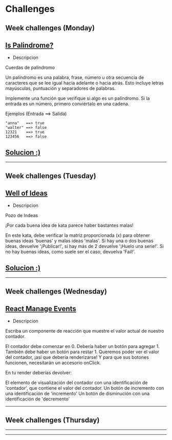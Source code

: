 # <b>Challenges</b>

## <b>Week challenges (Monday) </b>
##  [Is Palindrome?](https://www.codewars.com/kata/57a5015d72292ddeb8000b31/train/javascript)
* Descripcion

Cuerdas de palíndromo

Un palíndromo es una palabra, frase, número u otra secuencia de caracteres que se lee igual hacia adelante o hacia atrás. Esto incluye letras mayúsculas, puntuación y separadores de palabras.

Implemente una función que verifique si algo es un palíndromo. Si la entrada es un número, primero conviértalo en una cadena.

Ejemplos (Entrada ==> Salida)
```
"anna"   ==> true
"walter" ==> false
12321    ==> true
123456   ==> false
```
## [Solucion :)](solucion/Palindrome.js)
---
## <b> Week challenges (Tuesday) </b>
## [Well of Ideas ](https://www.codewars.com/kata/57f222ce69e09c3630000212/train/javascript)
* Descripcion

Pozo de Indeas 

¡Por cada buena idea de kata parece haber bastantes malas!

En este kata, debe verificar la matriz proporcionada (x) para obtener buenas ideas 'buenas' y malas ideas 'malas'. Si hay una o dos buenas ideas, devuelve '¡Publicar!', si hay más de 2 devuelve '¡Huelo una serie!'. Si no hay buenas ideas, como suele ser el caso, devuelva 'Fail!'.

## [Solucion :)](solucion/WellOfIdeas.js)

---
## <b> Week challenges (Wednesday) </b>

## [React Manage Events](https://www.codewars.com/kata/5a8319f257c562ede8000037)
* Descripcion

Escriba un componente de reacción que muestre el valor actual de nuestro contador.

El contador debe comenzar en 0.
Debería haber un botón para agregar 1.
También debe haber un botón para restar 1.
Queremos poder ver el valor del contador, ¡así que debería renderizarse! Y para que sus botones funcionen, necesitarán un accesorio onClick.

En tu render deberías devolver:

El elemento de visualización del contador con una identificación de 'contador', que contiene el valor del contador.
Un botón de incremento con una identificación de 'incremento'
Un botón de disminución con una identificación de 'decremento'

---
## <b> Week challenges (Thursday) </b>
---
---
